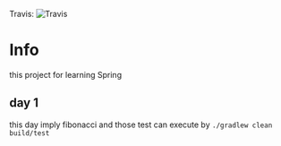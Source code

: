 Travis:   ![Travis](https://travis-ci.org/1483523635/lqqu-spring-basic.svg?branch=master)
# Info
this project for learning Spring 
## day 1 
this day imply fibonacci and those test can execute by `./gradlew clean build/test`

